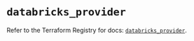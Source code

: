 # `databricks_provider`

Refer to the Terraform Registry for docs: [`databricks_provider`](https://registry.terraform.io/providers/databricks/databricks/1.57.0/docs/resources/provider).
